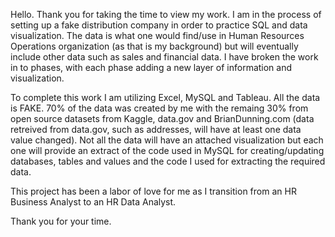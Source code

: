 Hello. Thank you for taking the time to view my work. I am in the process of setting up a fake distribution company in order to practice SQL and data visualization. The data is what one would find/use in Human Resources Operations organization (as that is my background) but will eventually include other data such as sales and financial data. I have broken the work in to phases, with each phase adding a new layer of information and visualization.

To complete this work I am utilizing Excel, MySQL and Tableau. All the data is FAKE. 70% of the data was created by me with the remaing 30% from open source datasets from Kaggle, data.gov and BrianDunning.com (data retreived from data.gov, such as addresses, will have at least one data value changed). Not all the data will have an attached visualization but each one will provide an extract of the code used in MySQL for creating/updating databases, tables and values and the code I used for extracting the required data. 

This project has been a labor of love for me as I transition from an HR Business Analyst to an HR Data Analyst. 

Thank you for your time. 
